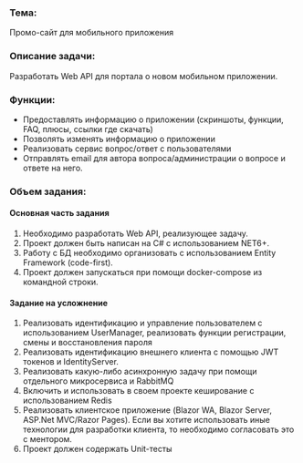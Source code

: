 
### Тема:

Промо-сайт для мобильного приложения

### Описание задачи:

Разработать Web API для портала о новом мобильном приложении.

### Функции:

- Предоставлять информацию о приложении (скриншоты, функции, FAQ, плюсы, ссылки где скачать)
- Позволять изменять информацию о приложении
- Реализовать сервис вопрос/ответ с пользователями
- Отправлять email для автора вопроса/администрации о вопросе и ответе на него.
 

### Объем задания:

 

#### Основная часть задания
1. Необходимо разработать Web API, реализующее задачу.
2. Проект должен быть написан на C# с использованием NET6+.
3. Работу с БД необходимо организовать с использованием Entity Framework (code-first).
4. Проект должен запускаться при помощи docker-compose из командной строки.
 

#### Задание на усложнение
1. Реализовать идентификацию и управление пользователем с использованием UserManager, реализовать функции регистрации, смены и восстановления пароля
2. Реализовать идентификацию внешнего клиента с помощью JWT токенов и IdentityServer.
3. Реализовать какую-либо асинхронную задачу при помощи отдельного микросервиса и RabbitMQ
4. Включить и использовать в своем проекте кеширование с использованием Redis
5. Реализовать клиентское приложение (Blazor WA, Blazor Server, ASP.Net MVC/Razor Pages). Если вы хотите использовать иные технологии для разработки клиента, то необходимо согласовать это с ментором.
6. Проект должен содержать Unit-тесты
